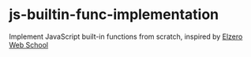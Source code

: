 # js-builtin-func-implementation
Implement JavaScript built-in functions from scratch, inspired by [Elzero Web School](https://www.linkedin.com/posts/osamaelzero_aeuaedaepaeoaevabraepaesaeaaeyaezaew-activity-6936092989798645760-k4rp?utm_source=linkedin_share&utm_medium=member_desktop_web)
